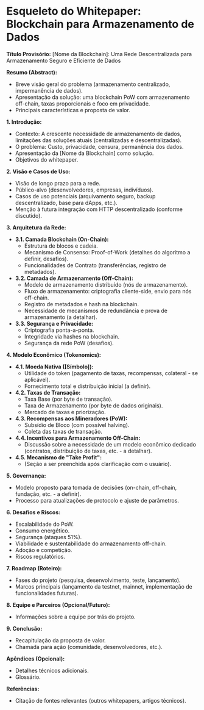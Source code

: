 # Esqueleto do Whitepaper: Blockchain para Armazenamento de Dados

**Título Provisório:** [Nome da Blockchain]: Uma Rede Descentralizada para Armazenamento Seguro e Eficiente de Dados

**Resumo (Abstract):**
*   Breve visão geral do problema (armazenamento centralizado, impermanência de dados).
*   Apresentação da solução: uma blockchain PoW com armazenamento off-chain, taxas proporcionais e foco em privacidade.
*   Principais características e proposta de valor.

**1. Introdução:**
*   Contexto: A crescente necessidade de armazenamento de dados, limitações das soluções atuais (centralizadas e descentralizadas).
*   O problema: Custo, privacidade, censura, permanência dos dados.
*   Apresentação da [Nome da Blockchain] como solução.
*   Objetivos do whitepaper.

**2. Visão e Casos de Uso:**
*   Visão de longo prazo para a rede.
*   Público-alvo (desenvolvedores, empresas, indivíduos).
*   Casos de uso potenciais (arquivamento seguro, backup descentralizado, base para dApps, etc.).
*   Menção à futura integração com HTTP descentralizado (conforme discutido).

**3. Arquitetura da Rede:**
*   **3.1. Camada Blockchain (On-Chain):**
    *   Estrutura de blocos e cadeia.
    *   Mecanismo de Consenso: Proof-of-Work (detalhes do algoritmo a definir, desafios).
    *   Funcionalidades de Contrato (transferências, registro de metadados).
*   **3.2. Camada de Armazenamento (Off-Chain):**
    *   Modelo de armazenamento distribuído (nós de armazenamento).
    *   Fluxo de armazenamento: criptografia cliente-side, envio para nós off-chain.
    *   Registro de metadados e hash na blockchain.
    *   Necessidade de mecanismos de redundância e prova de armazenamento (a detalhar).
*   **3.3. Segurança e Privacidade:**
    *   Criptografia ponta-a-ponta.
    *   Integridade via hashes na blockchain.
    *   Segurança da rede PoW (desafios).

**4. Modelo Econômico (Tokenomics):**
*   **4.1. Moeda Nativa ([Símbolo]):**
    *   Utilidade do token (pagamento de taxas, recompensas, colateral - se aplicável).
    *   Fornecimento total e distribuição inicial (a definir).
*   **4.2. Taxas de Transação:**
    *   Taxa Base (por byte de transação).
    *   Taxa de Armazenamento (por byte de dados originais).
    *   Mercado de taxas e priorização.
*   **4.3. Recompensas aos Mineradores (PoW):**
    *   Subsídio de Bloco (com possível halving).
    *   Coleta das taxas de transação.
*   **4.4. Incentivos para Armazenamento Off-Chain:**
    *   Discussão sobre a necessidade de um modelo econômico dedicado (contratos, distribuição de taxas, etc. - a detalhar).
*   **4.5. Mecanismo de "Take Profit":**
    *   (Seção a ser preenchida após clarificação com o usuário).

**5. Governança:**
*   Modelo proposto para tomada de decisões (on-chain, off-chain, fundação, etc. - a definir).
*   Processo para atualizações de protocolo e ajuste de parâmetros.

**6. Desafios e Riscos:**
*   Escalabilidade do PoW.
*   Consumo energético.
*   Segurança (ataques 51%).
*   Viabilidade e sustentabilidade do armazenamento off-chain.
*   Adoção e competição.
*   Riscos regulatórios.

**7. Roadmap (Roteiro):**
*   Fases do projeto (pesquisa, desenvolvimento, teste, lançamento).
*   Marcos principais (lançamento da testnet, mainnet, implementação de funcionalidades futuras).

**8. Equipe e Parceiros (Opcional/Futuro):**
*   Informações sobre a equipe por trás do projeto.

**9. Conclusão:**
*   Recapitulação da proposta de valor.
*   Chamada para ação (comunidade, desenvolvedores, etc.).

**Apêndices (Opcional):**
*   Detalhes técnicos adicionais.
*   Glossário.

**Referências:**
*   Citação de fontes relevantes (outros whitepapers, artigos técnicos).


